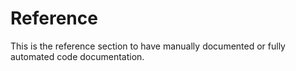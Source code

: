 # Reference

This is the reference section to have manually documented or fully
automated code documentation.
